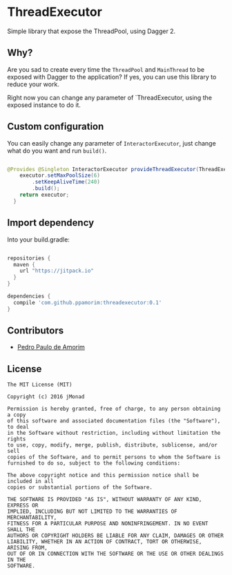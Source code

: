 # ThreadExecutor
Simple library that expose the ThreadPool, using Dagger 2.

Why?
----

Are you sad to create every time the `ThreadPool` and `MainThread` to be exposed with
Dagger to the application? If yes, you can use this library to reduce your work.

Right now you can change any parameter of `ThreadExecutor, using the exposed instance
to do it.

Custom configuration
--------------------

You can easily change any parameter of `InteractorExecutor`, just change what do you want and run `build()`.

```java

@Provides @Singleton InteractorExecutor provideThreadExecutor(ThreadExecutor executor) {
    executor.setMaxPoolSize(6)
        .setKeepAliveTime(240)
        .build();
    return executor;
  }

```

Import dependency
-----------------

Into your build.gradle:

```groovy

repositories {
  maven {
    url "https://jitpack.io"
  }
}

dependencies {
  compile 'com.github.ppamorim:threadexecutor:0.1'
}
```

Contributors
------------

* [Pedro Paulo de Amorim][11]

License
-------

```
The MIT License (MIT)

Copyright (c) 2016 jMonad

Permission is hereby granted, free of charge, to any person obtaining a copy
of this software and associated documentation files (the "Software"), to deal
in the Software without restriction, including without limitation the rights
to use, copy, modify, merge, publish, distribute, sublicense, and/or sell
copies of the Software, and to permit persons to whom the Software is
furnished to do so, subject to the following conditions:

The above copyright notice and this permission notice shall be included in all
copies or substantial portions of the Software.

THE SOFTWARE IS PROVIDED "AS IS", WITHOUT WARRANTY OF ANY KIND, EXPRESS OR
IMPLIED, INCLUDING BUT NOT LIMITED TO THE WARRANTIES OF MERCHANTABILITY,
FITNESS FOR A PARTICULAR PURPOSE AND NONINFRINGEMENT. IN NO EVENT SHALL THE
AUTHORS OR COPYRIGHT HOLDERS BE LIABLE FOR ANY CLAIM, DAMAGES OR OTHER
LIABILITY, WHETHER IN AN ACTION OF CONTRACT, TORT OR OTHERWISE, ARISING FROM,
OUT OF OR IN CONNECTION WITH THE SOFTWARE OR THE USE OR OTHER DEALINGS IN THE
SOFTWARE.
```

[11]: https://github.com/ppamorim
[0]: 0